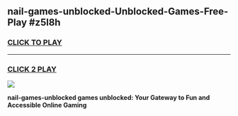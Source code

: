 
## nail-games-unblocked-Unblocked-Games-Free-Play #z5l8h
<h3>
<a href="https://us.freeplayer.one?title=nail-games-unblocked&ref=9M">CLICK TO PLAY</a></h3>
<hr>

<h3>
<a href="https://us.freeplayer.one?title=nail-games-unblocked&ref=9M">CLICK 2 PLAY</a>
  
</h3>

<a href="https://us.freeplayer.one?title=nail-games-unblocked&ref=9M"><img src="https://clearcache.store/games.png"></a>


**nail-games-unblocked games unblocked: Your Gateway to Fun and Accessible Online Gaming**
